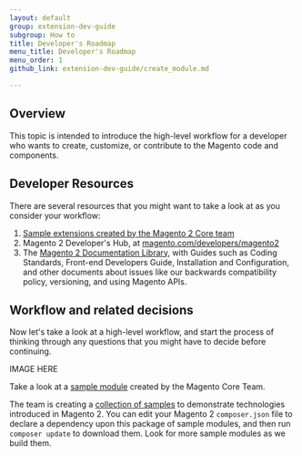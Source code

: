 ```yaml
---
layout: default
group: extension-dev-guide
subgroup: How to
title: Developer's Roadmap
menu_title: Developer's Roadmap
menu_order: 1
github_link: extension-dev-guide/create_module.md

---
```


<h2 id="developer_roadmap_overview">Overview</h2>

This topic is intended to introduce the high-level workflow for a developer who wants to create, customize, or contribute to the Magento code and components.
 



<h2 id="developer_roadmap_resources">Developer Resources</h2>
There are several resources that you might want to take a look at as you consider your workflow:

1. <a href="https://github.com/magento/magento2-samples"> Sample extensions created by the Magento 2 Core team</a>
2. Magento 2 Developer's Hub, at <a href="magento.com/developers/magento2">magento.com/developers/magento2</a>
3. The <a href="{{ site.baseurl }}index.html">Magento 2 Documentation Library</a>, with Guides such as Coding Standards, Front-end Developers Guide, Installation and Configuration, and other documents about issues like our backwards compatibility policy, versioning, and using Magento APIs.
             


<h2 id="developer_roadmap_workflow">Workflow and related decisions</h2>
Now let's take a look at a high-level workflow, and start the process of thinking through any questions that you might have to decide before continuing.

IMAGE HERE

<div class="bs-callout bs-callout-info" id="info">
  <p>Take a look at a <a href="https://github.com/magento/magento2-samples/tree/master/m2-sample-minimal"> sample module</a> created by the Magento Core Team. </p>
  <p>The team is creating a <a href="https://github.com/magento/magento2-samples"> collection of samples</a> to demonstrate technologies introduced in Magento 2. You can edit your Magento 2 <code>composer.json</code> file to declare a dependency upon this package of sample modules, and then run <code>composer update</code> to download them. Look for more sample modules as we build them.</p>
 </div>
